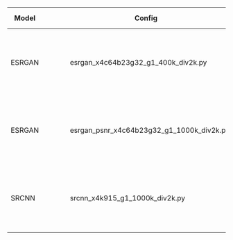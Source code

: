 
<table class="tg">
<thead>
  <tr>
    <th class="tg-9wq8">Model</th>
    <th class="tg-9wq8">Config</th>
    <th class="tg-9wq8">Dataset</th>
    <th class="tg-9wq8">Metric</th>
    <th class="tg-9wq8">PyTorch</th>
    <th class="tg-9wq8">ONNX Runtime</th>
    <th class="tg-9wq8">TensorRT-FP32</th>
    <th class="tg-9wq8">TensorRT-FP16</th>
  </tr>
</thead>
<tbody>
  <tr>
    <td class="tg-kyy7" rowspan="6">ESRGAN</td>
    <td class="tg-kyy7" rowspan="6">&nbsp;&nbsp;&nbsp;&nbsp;&nbsp;&nbsp;&nbsp;&nbsp;&nbsp;&nbsp;&nbsp;&nbsp;&nbsp;esrgan_x4c64b23g32_g1_400k_div2k.py&nbsp;&nbsp;&nbsp;&nbsp;&nbsp;&nbsp;&nbsp;&nbsp;&nbsp;</td>
    <td class="tg-kyy7" rowspan="2">Set5</td>
    <td class="tg-kyy7">PSNR</td>
    <td class="tg-kyy7">28.2700</td>
    <td class="tg-kyy7">28.2619</td>
    <td class="tg-kyy7">28.2619</td>
    <td class="tg-kyy7">28.2616</td>
  </tr>
  <tr>
    <td class="tg-9wq8">SSIM</td>
    <td class="tg-9wq8">0.7778</td>
    <td class="tg-9wq8">0.7784</td>
    <td class="tg-9wq8">0.7784</td>
    <td class="tg-9wq8">0.7783</td>
  </tr>
  <tr>
    <td class="tg-kyy7" rowspan="2">Set14</td>
    <td class="tg-kyy7">PSNR</td>
    <td class="tg-kyy7">24.6328</td>
    <td class="tg-kyy7">24.6290</td>
    <td class="tg-kyy7">24.6290</td>
    <td class="tg-kyy7">24.6274</td>
  </tr>
  <tr>
    <td class="tg-9wq8">SSIM</td>
    <td class="tg-9wq8">0.6491</td>
    <td class="tg-9wq8">0.6494</td>
    <td class="tg-9wq8">0.6494</td>
    <td class="tg-9wq8">0.6494</td>
  </tr>
  <tr>
    <td class="tg-kyy7" rowspan="2">DIV2K</td>
    <td class="tg-kyy7">PSNR</td>
    <td class="tg-kyy7">26.6531</td>
    <td class="tg-kyy7">26.6532</td>
    <td class="tg-kyy7">26.6532</td>
    <td class="tg-kyy7">26.6532</td>
  </tr>
  <tr>
    <td class="tg-9wq8">SSIM</td>
    <td class="tg-9wq8">0.7340</td>
    <td class="tg-9wq8">0.7340</td>
    <td class="tg-9wq8">0.7340</td>
    <td class="tg-9wq8">0.7340</td>
  </tr>
  <tr>
    <td class="tg-kyy7" rowspan="6">ESRGAN</td>
    <td class="tg-kyy7" rowspan="6">&nbsp;&nbsp;&nbsp;&nbsp;&nbsp;&nbsp;&nbsp;&nbsp;&nbsp;&nbsp;&nbsp;&nbsp;&nbsp;esrgan_psnr_x4c64b23g32_g1_1000k_div2k.py&nbsp;&nbsp;&nbsp;&nbsp;&nbsp;&nbsp;&nbsp;&nbsp;&nbsp;</td>
    <td class="tg-kyy7" rowspan="2">Set5</td>
    <td class="tg-kyy7">PSNR</td>
    <td class="tg-kyy7">30.6428</td>
    <td class="tg-kyy7">30.6307</td>
    <td class="tg-kyy7">30.6307</td>
    <td class="tg-kyy7">30.6305</td>
  </tr>
  <tr>
    <td class="tg-9wq8">SSIM</td>
    <td class="tg-9wq8">0.8559</td>
    <td class="tg-9wq8">0.8565</td>
    <td class="tg-9wq8">0.8565</td>
    <td class="tg-9wq8">0.8566</td>
  </tr>
  <tr>
    <td class="tg-kyy7" rowspan="2">Set14</td>
    <td class="tg-kyy7">PSNR</td>
    <td class="tg-kyy7">27.0543</td>
    <td class="tg-kyy7">27.0422</td>
    <td class="tg-kyy7">27.0422</td>
    <td class="tg-kyy7">27.0411</td>
  </tr>
  <tr>
    <td class="tg-9wq8">SSIM</td>
    <td class="tg-9wq8">0.7447</td>
    <td class="tg-9wq8">0.7450</td>
    <td class="tg-9wq8">0.7450</td>
    <td class="tg-9wq8">0.7449</td>
  </tr>
  <tr>
    <td class="tg-kyy7" rowspan="2">DIV2K</td>
    <td class="tg-kyy7">PSNR</td>
    <td class="tg-kyy7">29.3354</td>
    <td class="tg-kyy7">29.3354</td>
    <td class="tg-kyy7">29.3354</td>
    <td class="tg-kyy7">29.3339</td>
  </tr>
  <tr>
    <td class="tg-9wq8">SSIM</td>
    <td class="tg-9wq8">0.8263</td>
    <td class="tg-9wq8">0.8263</td>
    <td class="tg-9wq8">0.8263</td>
    <td class="tg-9wq8">0.8263</td>
  </tr>
  <tr>
    <td class="tg-kyy7" rowspan="6">SRCNN</td>
    <td class="tg-kyy7" rowspan="6">&nbsp;&nbsp;&nbsp;&nbsp;&nbsp;&nbsp;&nbsp;&nbsp;&nbsp;&nbsp;&nbsp;&nbsp;&nbsp;srcnn_x4k915_g1_1000k_div2k.py&nbsp;&nbsp;&nbsp;&nbsp;&nbsp;&nbsp;&nbsp;&nbsp;&nbsp;</td>
    <td class="tg-kyy7" rowspan="2">Set5</td>
    <td class="tg-kyy7">PSNR</td>
    <td class="tg-kyy7">28.4316</td>
    <td class="tg-kyy7">28.4120</td>
    <td class="tg-kyy7">27.2144</td>
    <td class="tg-kyy7">27.2127</td>
  </tr>
  <tr>
    <td class="tg-9wq8">SSIM</td>
    <td class="tg-9wq8">0.8099</td>
    <td class="tg-9wq8">0.8106</td>
    <td class="tg-9wq8">0.7782</td>
    <td class="tg-9wq8">0.7781</td>
  </tr>
  <tr>
    <td class="tg-kyy7" rowspan="2">Set14</td>
    <td class="tg-kyy7">PSNR</td>
    <td class="tg-kyy7">25.6486</td>
    <td class="tg-kyy7">25.6367</td>
    <td class="tg-kyy7">24.8613</td>
    <td class="tg-kyy7">24.8599</td>
  </tr>
  <tr>
    <td class="tg-9wq8">SSIM</td>
    <td class="tg-9wq8">0.7014</td>
    <td class="tg-9wq8">0.7015</td>
    <td class="tg-9wq8">0.6674</td>
    <td class="tg-9wq8">0.6673</td>
  </tr>
  <tr>
    <td class="tg-kyy7" rowspan="2">DIV2K</td>
    <td class="tg-kyy7">PSNR</td>
    <td class="tg-kyy7">27.7460</td>
    <td class="tg-kyy7">27.7460</td>
    <td class="tg-kyy7">26.9891</td>
    <td class="tg-kyy7">26.9862</td>
  </tr>
  <tr>
    <td class="tg-9wq8">SSIM</td>
    <td class="tg-9wq8">0.7854</td>
    <td class="tg-9wq8">0.7854</td>
    <td class="tg-9wq8">0.7605</td>
    <td class="tg-9wq8">0.7604</td>
  </tr>
</tbody>
</table>

